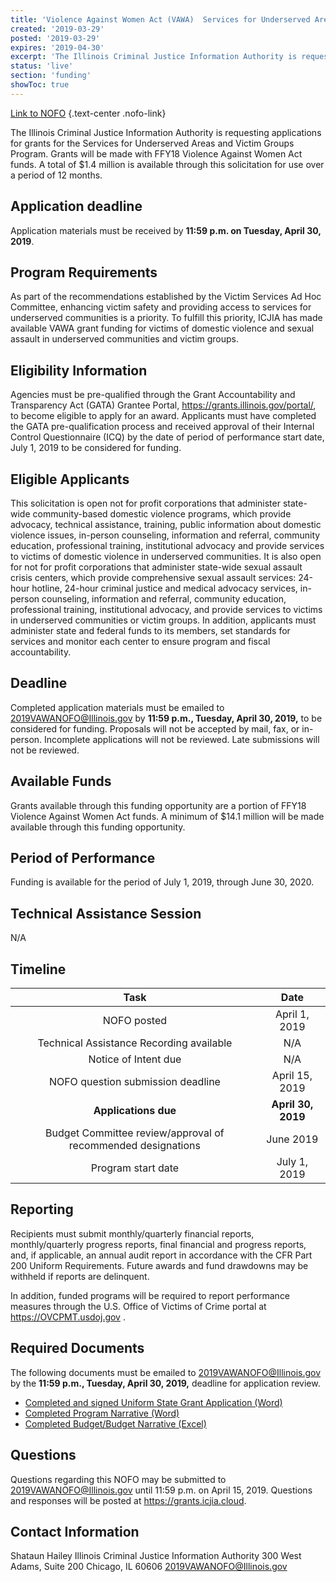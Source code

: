 ```yaml
---
title: 'Violence Against Women Act (VAWA)  Services for Underserved Areas & Victim Groups'
created: '2019-03-29'
posted: '2019-03-29'
expires: '2019-04-30'
excerpt: 'The Illinois Criminal Justice Information Authority is requesting applications for grants for the Services for Underserved Areas and Victim Groups Program. Grants will be made with FFY18 Violence Against Women Act funds. A total of $1.4 million is available through this solicitation for use over a period of 12 months. '
status: 'live'
section: 'funding'
showToc: true
---
```


[Link to NOFO](VAWANOFO.pdf) {.text-center .nofo-link}

The Illinois Criminal Justice Information Authority is requesting applications for grants for the Services for Underserved Areas and Victim Groups Program. Grants will be made with FFY18 Violence Against Women Act funds. A total of $1.4 million is available through this solicitation for use over a period of 12 months.

## Application deadline

Application materials must be received by **11:59 p.m. on Tuesday, April 30, 2019**.

## Program Requirements

As part of the recommendations established by the Victim Services Ad Hoc Committee, enhancing victim safety and providing access to services for underserved communities is a priority. To fulfill this priority, ICJIA has made available VAWA grant funding for victims of domestic violence and sexual assault in underserved communities and victim groups.

## Eligibility Information

Agencies must be pre-qualified through the Grant Accountability and Transparency Act (GATA) Grantee Portal, https://grants.illinois.gov/portal/, to become eligible to apply for an award. Applicants must have completed the GATA pre-qualification process and received approval of their Internal Control Questionnaire (ICQ) by the date of period of performance start date, July 1, 2019 to be considered for funding.

## Eligible Applicants

This solicitation is open not for profit corporations that administer state-wide community-based domestic violence programs, which provide advocacy, technical assistance, training, public information about domestic violence issues, in-person counseling, information and referral, community education, professional training, institutional advocacy and provide services to victims of domestic violence in underserved communities.
It is also open for not for profit corporations that administer state-wide sexual assault crisis centers, which provide comprehensive sexual assault services: 24-hour hotline, 24-hour criminal justice and medical advocacy services, in-person counseling, information and referral, community education, professional training, institutional advocacy, and provide services to victims in underserved communities or victim groups. In addition, applicants must administer state and federal funds to its members, set standards for services and monitor each center to ensure program and fiscal accountability.

## Deadline

Completed application materials must be emailed to 2019VAWANOFO@Illinois.gov by **11:59 p.m., Tuesday, April 30, 2019,** to be considered for funding. Proposals will not be accepted by mail, fax, or in-person. Incomplete applications will not be reviewed. Late submissions will not be reviewed.

## Available Funds

Grants available through this funding opportunity are a portion of FFY18 Violence Against Women Act funds. A minimum of $14.1 million will be made available through this funding opportunity.

## Period of Performance

Funding is available for the period of July 1, 2019, through June 30, 2020.

## Technical Assistance Session

N/A

## Timeline

|                             Task                             |        Date        |
| :----------------------------------------------------------: | :----------------: |
|                         NOFO posted                          |   April 1, 2019    |
|           Technical Assistance Recording available           |        N/A         |
|                     Notice of Intent due                     |        N/A         |
|              NOFO question submission deadline               |   April 15, 2019   |
|                     **Applications due**                     | **April 30, 2019** |
| Budget Committee review/approval of recommended designations |     June 2019      |
|                      Program start date                      |    July 1, 2019    |

## Reporting

Recipients must submit monthly/quarterly financial reports, monthly/quarterly progress reports, final financial and progress reports, and, if applicable, an annual audit report in accordance with the CFR Part 200 Uniform Requirements. Future awards and fund drawdowns may be withheld if reports are delinquent.

In addition, funded programs will be required to report performance measures through the U.S. Office of Victims of Crime portal at https://OVCPMT.usdoj.gov .

## Required Documents

The following documents must be emailed to 2019VAWANOFO@Illinois.gov by the **11:59 p.m., Tuesday, April 30, 2019,** deadline for application review.

- [Completed and signed Uniform State Grant Application (Word)](VAWAApplication.pdf)
- [Completed Program Narrative (Word)](VAWAProgramNarrative.docx)
- [Completed Budget/Budget Narrative (Excel)](VAWABudget.xlsx)

## Questions

Questions regarding this NOFO may be submitted to 2019VAWANOFO@Illinois.gov until 11:59 p.m. on April 15, 2019. Questions and responses will be posted at https://grants.icjia.cloud.

## Contact Information

Shataun Hailey
Illinois Criminal Justice Information Authority
300 West Adams, Suite 200
Chicago, IL 60606
2019VAWANOFO@Illinois.gov

